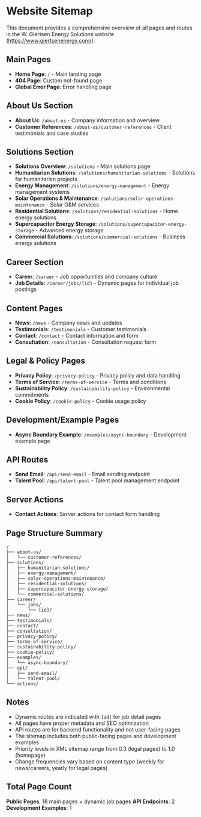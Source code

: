 # Website Sitemap

This document provides a comprehensive overview of all pages and routes in the W. Giertsen Energy Solutions website (https://www.giertsenenergy.com/).

## Main Pages

- **Home Page**: `/` - Main landing page
- **404 Page**: Custom not-found page
- **Global Error Page**: Error handling page

## About Us Section

- **About Us**: `/about-us` - Company information and overview
- **Customer References**: `/about-us/customer-references` - Client testimonials and case studies

## Solutions Section

- **Solutions Overview**: `/solutions` - Main solutions page
- **Humanitarian Solutions**: `/solutions/humanitarian-solutions` - Solutions for humanitarian projects
- **Energy Management**: `/solutions/energy-management` - Energy management systems
- **Solar Operations & Maintenance**: `/solutions/solar-operations-maintenance` - Solar O&M services
- **Residential Solutions**: `/solutions/residential-solutions` - Home energy solutions
- **Supercapacitor Energy Storage**: `/solutions/supercapacitor-energy-storage` - Advanced energy storage
- **Commercial Solutions**: `/solutions/commercial-solutions` - Business energy solutions

## Career Section

- **Career**: `/career` - Job opportunities and company culture
- **Job Details**: `/career/jobs/[id]` - Dynamic pages for individual job postings

## Content Pages

- **News**: `/news` - Company news and updates
- **Testimonials**: `/testimonials` - Customer testimonials
- **Contact**: `/contact` - Contact information and form
- **Consultation**: `/consultation` - Consultation request form

## Legal & Policy Pages

- **Privacy Policy**: `/privacy-policy` - Privacy policy and data handling
- **Terms of Service**: `/terms-of-service` - Terms and conditions
- **Sustainability Policy**: `/sustainability-policy` - Environmental commitments
- **Cookie Policy**: `/cookie-policy` - Cookie usage policy

## Development/Example Pages

- **Async Boundary Example**: `/examples/async-boundary` - Development example page

## API Routes

- **Send Email**: `/api/send-email` - Email sending endpoint
- **Talent Pool**: `/api/talent-pool` - Talent pool management endpoint

## Server Actions

- **Contact Actions**: Server actions for contact form handling

## Page Structure Summary

```
/
├── about-us/
│   └── customer-references/
├── solutions/
│   ├── humanitarian-solutions/
│   ├── energy-management/
│   ├── solar-operations-maintenance/
│   ├── residential-solutions/
│   ├── supercapacitor-energy-storage/
│   └── commercial-solutions/
├── career/
│   └── jobs/
│       └── [id]/
├── news/
├── testimonials/
├── contact/
├── consultation/
├── privacy-policy/
├── terms-of-service/
├── sustainability-policy/
├── cookie-policy/
├── examples/
│   └── async-boundary/
├── api/
│   ├── send-email/
│   └── talent-pool/
└── actions/
```

## Notes

- Dynamic routes are indicated with `[id]` for job detail pages
- All pages have proper metadata and SEO optimization
- API routes are for backend functionality and not user-facing pages
- The sitemap includes both public-facing pages and development examples
- Priority levels in XML sitemap range from 0.3 (legal pages) to 1.0 (homepage)
- Change frequencies vary based on content type (weekly for news/careers, yearly for legal pages)

## Total Page Count

**Public Pages**: 18 main pages + dynamic job pages
**API Endpoints**: 2
**Development Examples**: 1

 